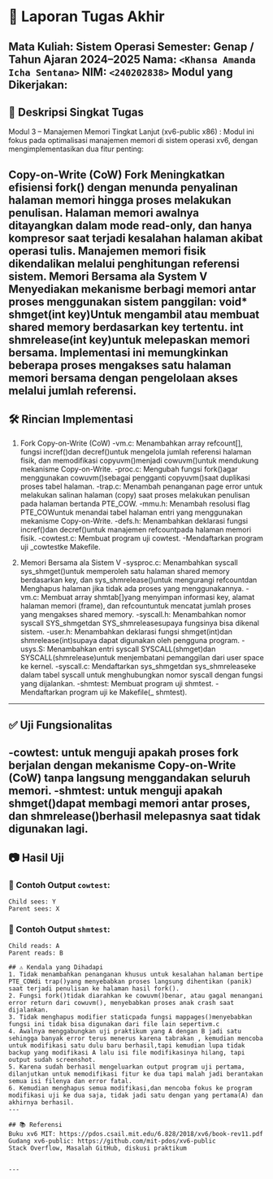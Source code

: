 # 📝 Laporan Tugas Akhir

**Mata Kuliah**: Sistem Operasi
**Semester**: Genap / Tahun Ajaran 2024–2025
**Nama**: `<Khansa Amanda Icha Sentana>`
**NIM**: `<240202838>`
**Modul yang Dikerjakan**:
---

## 📌 Deskripsi Singkat Tugas

Modul 3 – Manajemen Memori Tingkat Lanjut (xv6-public x86) :
Modul ini fokus pada optimalisasi manajemen memori di sistem operasi xv6, dengan mengimplementasikan dua fitur penting:

Copy-on-Write (CoW) Fork Meningkatkan efisiensi fork() dengan menunda penyalinan halaman memori hingga proses melakukan penulisan. Halaman memori awalnya ditayangkan dalam mode read-only, dan hanya kompresor saat terjadi kesalahan halaman akibat operasi tulis. Manajemen memori fisik dikendalikan melalui penghitungan referensi sistem.
Memori Bersama ala System V Menyediakan mekanisme berbagi memori antar proses menggunakan sistem panggilan:
void* shmget(int key)Untuk mengambil atau membuat shared memory berdasarkan key tertentu.
int shmrelease(int key)untuk melepaskan memori bersama. Implementasi ini memungkinkan beberapa proses mengakses satu halaman memori bersama dengan pengelolaan akses melalui jumlah referensi.
---

## 🛠️ Rincian Implementasi
1. Fork Copy-on-Write (CoW)
-vm.c: Menambahkan array refcount[], fungsi incref()dan decref()untuk mengelola jumlah referensi halaman fisik, dan memodifikasi copyuvm()menjadi cowuvm()untuk mendukung mekanisme Copy-on-Write.
-proc.c: Mengubah fungsi fork()agar menggunakan cowuvm()sebagai pengganti copyuvm()saat duplikasi proses tabel halaman.
-trap.c: Menambah penanganan page error untuk melakukan salinan halaman (copy) saat proses melakukan penulisan pada halaman bertanda PTE_COW.
-mmu.h: Menambah resolusi flag PTE_COWuntuk menandai tabel halaman entri yang menggunakan mekanisme Copy-on-Write.
-defs.h: Menambahkan deklarasi fungsi incref()dan decref()untuk manajemen refcountpada halaman memori fisik.
-cowtest.c: Membuat program uji cowtest.
-Mendaftarkan program uji _cowtestke Makefile.

2. Memori Bersama ala Sistem V
-sysproc.c: Menambahkan syscall sys_shmget()untuk memperoleh satu halaman shared memory berdasarkan key, dan sys_shmrelease()untuk mengurangi refcountdan Menghapus halaman jika tidak ada proses yang menggunakannya.
-vm.c: Membuat array shmtab[]yang menyimpan informasi key, alamat halaman memori (frame), dan refcountuntuk mencatat jumlah proses yang mengakses shared memory.
-syscall.h: Menambahkan nomor syscall SYS_shmgetdan SYS_shmreleasesupaya fungsinya bisa dikenal sistem.
-user.h: Menambahkan deklarasi fungsi shmget(int)dan shmrelease(int)supaya dapat digunakan oleh pengguna program.
-usys.S: Menambahkan entri syscall SYSCALL(shmget)dan SYSCALL(shmrelease)untuk menjembatani pemanggilan dari user space ke kernel.
-syscall.c: Mendaftarkan sys_shmgetdan sys_shmreleaseke dalam tabel syscall untuk menghubungkan nomor syscall dengan fungsi yang dijalankan.
-shmtest: Membuat program uji shmtest.
-Mendaftarkan program uji ke Makefile(_ shmtest).
---

## ✅ Uji Fungsionalitas

-cowtest: untuk menguji apakah proses fork berjalan dengan mekanisme Copy-on-Write (CoW) tanpa langsung menggandakan seluruh memori.
-shmtest: untuk menguji apakah shmget()dapat membagi memori antar proses, dan shmrelease()berhasil melepasnya saat tidak digunakan lagi.
---

## 📷 Hasil Uji

### 📍 Contoh Output `cowtest`:

```
Child sees: Y
Parent sees: X
```

### 📍 Contoh Output `shmtest`:

```
Child reads: A
Parent reads: B

## ⚠️ Kendala yang Dihadapi
1. Tidak menambahkan penanganan khusus untuk kesalahan halaman bertipe PTE_COWdi trap()yang menyebabkan proses langsung dihentikan (panik) saat terjadi penulisan ke halaman hasil fork().
2. Fungsi fork()tidak diarahkan ke cowuvm()benar, atau gagal menangani error return dari cowuvm(), menyebabkan proses anak crash saat dijalankan.
3. Tidak menghapus modifier staticpada fungsi mappages()menyebabkan fungsi ini tidak bisa digunakan dari file lain sepertivm.c
4. Awalnya menggabungkan uji praktikum yang A dengan B jadi satu sehingga banyak error terus menerus karena tabrakan , kemudian mencoba untuk modifikasi satu dulu baru berhasil,tapi kemudian lupa tidak backup yang modifikasi A lalu isi file modifikasinya hilang, tapi output sudah screenshot.
5. Karena sudah berhasil mengeluarkan output program uji pertama, dilanjutkan untuk memodifikasi fitur ke dua tapi malah jadi berantakan semua isi filenya dan error fatal.
6. Kemudian menghapus semua modifikasi,dan mencoba fokus ke program modifikasi uji ke dua saja, tidak jadi satu dengan yang pertama(A) dan akhirnya berhasil.
---

## 📚 Referensi
Buku xv6 MIT: https://pdos.csail.mit.edu/6.828/2018/xv6/book-rev11.pdf
Gudang xv6-public: https://github.com/mit-pdos/xv6-public
Stack Overflow, Masalah GitHub, diskusi praktikum


---

